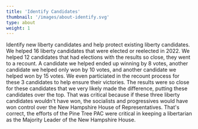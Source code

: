 ```yaml
---
title: 'Identify Candidates'
thumbnail: '/images/about-identify.svg'
type: about
weight: 1
---
```


Identify new liberty candidates and help protect existing liberty candidates. We helped 16 liberty candidates that were elected or reelected in 2022. We helped 12 candidates that had elections with the results so close, they went to a recount. A candidate we helped ended up winning by 8 votes, another candidate we helped only won by 10 votes, and another candidate we helped won by 15 votes. We even particiated in the recount process for these 3 candidates to help ensure their victories. The results were so close for these candidates that we very likely made the difference, putting these candidates over the top. That was critical because if these three liberty candidates wouldn't have won, the socialists and progressives would have won control over the New Hampshire House of Representatives. That's correct, the efforts of the Pine Tree PAC were critical in keeping a libertarian as the Majority Leader of the New Hampshire House. 
